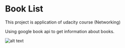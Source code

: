 # Book List
This project is application of udacity course (Networking)

Using google book api to get information about books.

![alt text](https://github.com/[username]/[reponame]/blob/[branch]/image.jpg?raw=true)
